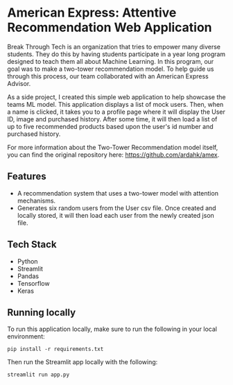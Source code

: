 # American Express: Attentive Recommendation Web Application
Break Through Tech is an organization that tries to empower many diverse students. They do this by having students participate in a year long program designed to teach them all about Machine Learning. In this program, our goal was to make a two-tower recommendation model. To help guide us through this process, our team collaborated with an American Express Advisor.

As a side project, I created this simple web application to help showcase the teams ML model. This application displays a list of mock users. Then, when a name is clicked, it takes you to a profile page where it will display the User ID, image and purchased history. After some time, it will then load a list of up to five recommended products based upon the user's id number and purchased history.

For more information about the Two-Tower Recommendation model itself, you can find the original repository here: https://github.com/ardahk/amex.

## Features
* A recommendation system that uses a two-tower model with attention mechanisms.
* Generates six random users from the User csv file. Once created and locally stored, it will then load each user from the newly created json file.

## Tech Stack
* Python
* Streamlit
* Pandas
* Tensorflow
* Keras

## Running locally
To run this application locally, make sure to run the following in your local environment:

``pip install -r requirements.txt``

Then run the Streamlit app locally with the following:

``streamlit run app.py``
